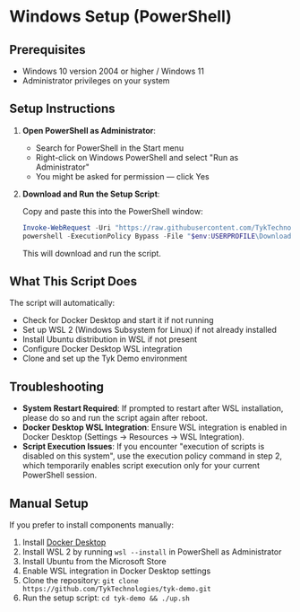 # Windows Setup (PowerShell)

## Prerequisites

- Windows 10 version 2004 or higher / Windows 11
- Administrator privileges on your system

## Setup Instructions

1. **Open PowerShell as Administrator**:
   - Search for PowerShell in the Start menu
   - Right-click on Windows PowerShell and select "Run as Administrator"
   - You might be asked for permission — click Yes

2. **Download and Run the Setup Script**:

   Copy and paste this into the PowerShell window:

   ```powershell
   Invoke-WebRequest -Uri "https://raw.githubusercontent.com/TykTechnologies/tyk-demo/windows/windows/Setup-Tyk-Demo.ps1" -OutFile "$env:USERPROFILE\Downloads\Setup-Tyk-Demo.ps1"
   powershell -ExecutionPolicy Bypass -File "$env:USERPROFILE\Downloads\Setup-Tyk-Demo.ps1"
   ```

   This will download and run the script.


## What This Script Does

The script will automatically:

- Check for Docker Desktop and start it if not running
- Set up WSL 2 (Windows Subsystem for Linux) if not already installed
- Install Ubuntu distribution in WSL if not present
- Configure Docker Desktop WSL integration
- Clone and set up the Tyk Demo environment

## Troubleshooting

- **System Restart Required**: If prompted to restart after WSL installation, please do so and run the script again after reboot.
- **Docker Desktop WSL Integration**: Ensure WSL integration is enabled in Docker Desktop (Settings → Resources → WSL Integration).
- **Script Execution Issues**: If you encounter "execution of scripts is disabled on this system", use the execution policy command in step 2, which temporarily enables script execution only for your current PowerShell session.

## Manual Setup

If you prefer to install components manually:

1. Install [Docker Desktop](https://www.docker.com/products/docker-desktop/)
2. Install WSL 2 by running `wsl --install` in PowerShell as Administrator
3. Install Ubuntu from the Microsoft Store
4. Enable WSL integration in Docker Desktop settings
5. Clone the repository: `git clone https://github.com/TykTechnologies/tyk-demo.git`
6. Run the setup script: `cd tyk-demo && ./up.sh`